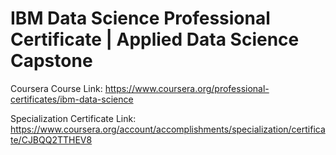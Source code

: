 # IBM Data Science Professional Certificate | Applied Data Science Capstone
Coursera Course Link: https://www.coursera.org/professional-certificates/ibm-data-science 



Specialization Certificate Link: https://www.coursera.org/account/accomplishments/specialization/certificate/CJBQQ2TTHEV8 



